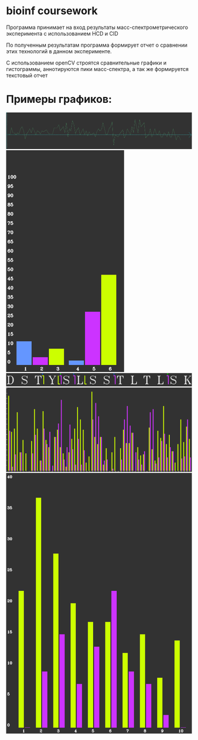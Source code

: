 # bioinf coursework
Программа принимает на вход результаты масс-спектрометрического эксперимента с использованием HCD и CID

По полученным результатам программа формирует отчет о сравнении этих технологий в данном эксперименте.

С использованием openCV строятся сравнительные графики и гистограммы, аннотируются пики масс-спектра, а так же формируется текстовый отчет

# Примеры графиков:
![alt text](https://github.com/Hotckiss/bio/blob/master/results/part_one/orders.png)
![alt text](https://github.com/Hotckiss/bio/blob/master/results/part_two_annotations/%D0%94%D0%BE%D0%BB%D1%8F%20%D0%BE%D0%B1%D0%BD%D0%B0%D1%80%D1%83%D0%B6%D0%B5%D0%BD%D0%BD%D1%8B%D1%85%20%D0%BF%D0%B8%D0%BA%D0%BE%D0%B2/hex_total.png)
![alt text](https://github.com/Hotckiss/bio/blob/master/results/part_two_annotations/%D0%9E%D0%B1%D0%BD%D0%B0%D1%80%D1%83%D0%B6%D0%B5%D0%BD%D0%BD%D1%8B%D0%B5%20%D0%BF%D0%B8%D0%BA%D0%B8(%D1%80%D0%B0%D0%B7%D1%80%D0%B5%D0%B7%D1%8B)/pictures/1463_1464.png)
![alt text](https://github.com/Hotckiss/bio/blob/master/results/part_two_annotations/%D0%94%D0%BE%D0%BB%D0%B8%20%D1%80%D0%B0%D0%B7%D1%80%D0%B5%D0%B7%D0%BE%D0%B2%20%D0%BF%D0%BE%20%D0%BA%D0%B0%D0%B6%D0%B4%D0%BE%D0%BC%D1%83%20%D0%BF%D0%B5%D0%BF%D1%82%D0%B8%D0%B4%D1%83/percentage_for_each_div_total.png)
![alt text](https://github.com/Hotckiss/bio/blob/master/results/part_two_annotations/%D0%93%D0%B8%D1%81%D1%82%D0%BE%D0%B3%D1%80%D0%B0%D0%BC%D0%BC%D1%8B%20%D1%80%D0%B0%D0%B7%D1%80%D0%B5%D0%B7%D0%BE%D0%B2%20%D0%B4%D0%BB%D1%8F%20%D0%B1%D0%BB%D0%B8%D0%B7%D0%BA%D0%B8%D1%85%20%D0%B4%D0%BB%D0%B8%D0%BD/pictures/close_gist_18_21.png)

